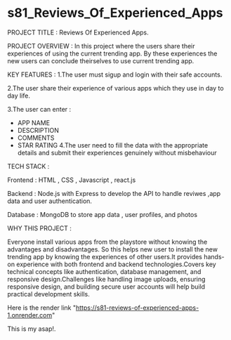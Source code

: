 # s81_Reviews_Of_Experienced_Apps

PROJECT TITLE : Reviews Of Experienced Apps.

PROJECT OVERVIEW : In this project where the users share their experiences of using the current trending app. By these experiences the new users can conclude theirselves to use current trending app.

KEY FEATURES : 1.The user must sigup and login with their safe accounts.

2.The user share their experience of various apps which they use in day to day life.

3.The user can enter :

 * APP NAME
 * DESCRIPTION
 * COMMENTS
 * STAR RATING
4.The user need to fill the data with the appropriate details and submit their experiences genuinely without misbehaviour

TECH STACK : 

Frontend : HTML , CSS , Javascript , react.js

Backend : Node.js with Express to develop the API to handle reviwes ,app data and user authentication.

Database : MongoDB to store app data , user profiles, and photos

WHY THIS PROJECT :

Everyone install various apps from the playstore without knowing the advantages and disadvantages. So this helps new user to install the new trending app by knowing the experiences of other users.It provides hands-on experience with both frontend and backend technologies.Covers key technical concepts like authentication, database management, and responsive design.Challenges like handling image uploads, ensuring responsive design, and building secure user accounts will help build practical development skills.

Here is the render link "https://s81-reviews-of-experienced-apps-1.onrender.com"


This is my asap!.
